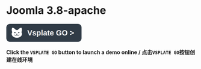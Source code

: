 # Joomla 3.8-apache

<a href="https://www.vsplate.com/?docker-compose=https://github.com/vsplate/dcenvs/joomla/3.8-apache"><img alt="VSPLATE GO" src="https://raw.githubusercontent.com/vsplate/images/master/vsgo_btn.png" width="200px"></a>

**Click the `VSPLATE GO` button to launch a demo online / 点击`VSPLATE GO`按钮创建在线环境**
